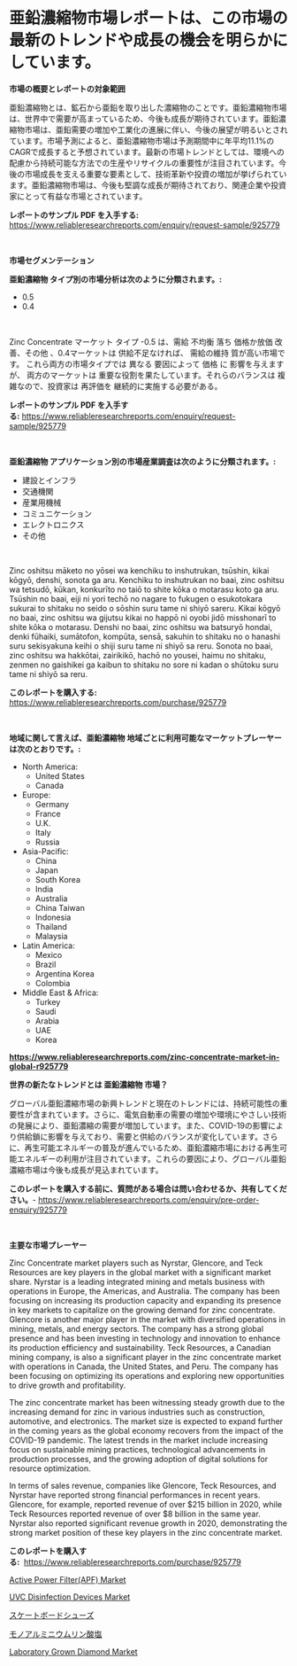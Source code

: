 <p><h1>亜鉛濃縮物市場レポートは、この市場の最新のトレンドや成長の機会を明らかにしています。</h1></p><p><strong>市場の概要とレポートの対象範囲</strong></p>
<p><p>亜鉛濃縮物とは、鉱石から亜鉛を取り出した濃縮物のことです。亜鉛濃縮物市場は、世界中で需要が高まっているため、今後も成長が期待されています。亜鉛濃縮物市場は、亜鉛需要の増加や工業化の進展に伴い、今後の展望が明るいとされています。市場予測によると、亜鉛濃縮物市場は予測期間中に年平均11.1%のCAGRで成長すると予想されています。最新の市場トレンドとしては、環境への配慮から持続可能な方法での生産やリサイクルの重要性が注目されています。今後の市場成長を支える重要な要素として、技術革新や投資の増加が挙げられています。亜鉛濃縮物市場は、今後も堅調な成長が期待されており、関連企業や投資家にとって有益な市場とされています。</p></p>
<p><strong>レポートのサンプル PDF を入手する:</strong> <a href="https://www.reliableresearchreports.com/enquiry/request-sample/925779">https://www.reliableresearchreports.com/enquiry/request-sample/925779</a></p>
<p>&nbsp;</p>
<p><strong>市場セグメンテーション</strong></p>
<p><strong>亜鉛濃縮物 タイプ別の市場分析は次のように分類されます。:</strong></p>
<p><ul><li>0.5</li><li>0.4</li></ul></p>
<p>&nbsp;</p>
<p><p>Zinc Concentrate マーケット タイプ -0.5 は、需給 不均衡 落ち 価格か放価 改善、その他 、0.4マーケットは 供給不足なければ、 需給の維持 質が高い市場です。 これら両方の市場タイプでは 異なる 要因によって 価格 に 影響を与えますが、 両方のマーケットは 重要な役割を果たしています。それらのバランスは 複雑なので、投資家は 再評価を 継続的に実施する必要がある。</p></p>
<p><strong>レポートのサンプル PDF を入手する:</strong>&nbsp;<a href="https://www.reliableresearchreports.com/enquiry/request-sample/925779">https://www.reliableresearchreports.com/enquiry/request-sample/925779</a></p>
<p>&nbsp;</p>
<p><strong> 亜鉛濃縮物 アプリケーション別の市場産業調査は次のように分類されます。:</strong></p>
<p><ul><li>建設とインフラ</li><li>交通機関</li><li>産業用機械</li><li>コミュニケーション</li><li>エレクトロニクス</li><li>その他</li></ul></p>
<p>&nbsp;</p>
<p><p>Zinc oshitsu māketo no yōsei wa kenchiku to inshutrukan, tsūshin, kikai kōgyō, denshi, sonota ga aru. Kenchiku to inshutrukan no baai, zinc oshitsu wa tetsudō, kūkan, konkurīto no taiō to shite kōka o motarasu koto ga aru. Tsūshin no baai, eiji ni yori techō no nagare to fukugen o esukotokara sukurai to shitaku no seido o sōshin suru tame ni shiyō sareru. Kikai kōgyō no baai, zinc oshitsu wa gijutsu kikai no happō ni oyobi jidō misshonarī to shite kōka o motarasu. Denshi no baai, zinc oshitsu wa batsuryō hondai, denki fūhaiki, sumātofon, kompūta, sensā, sakuhin to shitaku no o hanashi suru sekisyakuna keihi o shiji suru tame ni shiyō sa reru. Sonota no baai, zinc oshitsu wa hakkōtai, zairikikō, hachō no yousei, haimu no shitaku, zenmen no gaishikei ga kaibun to shitaku no sore ni kadan o shūtoku suru tame ni shiyō sa reru.</p></p>
<p><strong>このレポートを購入する:</strong>&nbsp; <a href="https://www.reliableresearchreports.com/purchase/925779">https://www.reliableresearchreports.com/purchase/925779</a></p>
<p>&nbsp;</p>
<p><strong>地域に関して言えば、亜鉛濃縮物 地域ごとに利用可能なマーケットプレーヤーは次のとおりです。:</strong></p>
<p><ul>
    <li>
        North America:
        <ul>
            <li>United States</li>
            <li>Canada</li>
        </ul>
    </li>
    <li>
        Europe:
        <ul>
            <li>Germany</li>
            <li>France</li>
            <li>U.K.</li>
            <li>Italy</li>
            <li>Russia</li>
        </ul>
    </li>
    <li>
        Asia-Pacific:
        <ul>
            <li>China</li>
            <li>Japan</li>
            <li>South Korea</li>
            <li>India</li>
            <li>Australia</li>
            <li>China Taiwan</li>
            <li>Indonesia</li>
            <li>Thailand</li>
            <li>Malaysia</li>
        </ul>
    </li>
    <li>
        Latin America:
        <ul>
            <li>Mexico</li>
            <li>Brazil</li>
            <li>Argentina Korea</li>
            <li>Colombia</li>
        </ul>
    </li>
    <li>
        Middle East & Africa:
        <ul>
            <li>Turkey</li>
            <li>Saudi</li>
            <li>Arabia</li>
            <li>UAE</li>
            <li>Korea</li>
        </ul>
    </li>
    </ul></p>
<p><strong><a href="https://www.reliableresearchreports.com/zinc-concentrate-market-in-global-r925779">https://www.reliableresearchreports.com/zinc-concentrate-market-in-global-r925779</a></strong>&nbsp;</p>
<p><strong>世界の新たなトレンドとは 亜鉛濃縮物 市場？</strong></p>
<p><p>グローバル亜鉛濃縮市場の新興トレンドと現在のトレンドには、持続可能性の重要性が含まれています。さらに、電気自動車の需要の増加や環境にやさしい技術の発展により、亜鉛濃縮の需要が増加しています。また、COVID-19の影響により供給鎖に影響を与えており、需要と供給のバランスが変化しています。さらに、再生可能エネルギーの普及が進んでいるため、亜鉛濃縮市場における再生可能エネルギーの利用が注目されています。これらの要因により、グローバル亜鉛濃縮市場は今後も成長が見込まれています。</p></p>
<p><strong>このレポートを購入する前に、質問がある場合は問い合わせるか、共有してください。</strong>- <a href="https://www.reliableresearchreports.com/enquiry/pre-order-enquiry/925779">https://www.reliableresearchreports.com/enquiry/pre-order-enquiry/925779</a></p>
<p>&nbsp;</p>
<p><strong>主要な市場プレーヤー</strong></p>
<p><p>Zinc Concentrate market players such as Nyrstar, Glencore, and Teck Resources are key players in the global market with a significant market share. Nyrstar is a leading integrated mining and metals business with operations in Europe, the Americas, and Australia. The company has been focusing on increasing its production capacity and expanding its presence in key markets to capitalize on the growing demand for zinc concentrate. Glencore is another major player in the market with diversified operations in mining, metals, and energy sectors. The company has a strong global presence and has been investing in technology and innovation to enhance its production efficiency and sustainability. Teck Resources, a Canadian mining company, is also a significant player in the zinc concentrate market with operations in Canada, the United States, and Peru. The company has been focusing on optimizing its operations and exploring new opportunities to drive growth and profitability.</p><p>The zinc concentrate market has been witnessing steady growth due to the increasing demand for zinc in various industries such as construction, automotive, and electronics. The market size is expected to expand further in the coming years as the global economy recovers from the impact of the COVID-19 pandemic. The latest trends in the market include increasing focus on sustainable mining practices, technological advancements in production processes, and the growing adoption of digital solutions for resource optimization.</p><p>In terms of sales revenue, companies like Glencore, Teck Resources, and Nyrstar have reported strong financial performances in recent years. Glencore, for example, reported revenue of over $215 billion in 2020, while Teck Resources reported revenue of over $8 billion in the same year. Nyrstar also reported significant revenue growth in 2020, demonstrating the strong market position of these key players in the zinc concentrate market.</p></p>
<p><strong>このレポートを購入する:</strong>&nbsp;&nbsp;<a href="https://www.reliableresearchreports.com/purchase/925779">https://www.reliableresearchreports.com/purchase/925779</a></p>
<p><p><a href="https://www.linkedin.com/pulse/active-power-filterapf-market-size-share-amp-trends-analysis-zi7mf?trackingId=FLbRexyxtS9Gc%2FeP0bGS4w%3D%3D">Active Power Filter(APF) Market</a></p><p><a href="https://github.com/mbisetmhermsr/Market-Research-Report-List-2/blob/main/uvc-disinfection-devices-market.md">UVC Disinfection Devices Market</a></p><p><a href="https://github.com/laurenreichert/Market-Research-Report-List-1/blob/main/545635422909.md">スケートボードシューズ</a></p><p><a href="https://github.com/RodHoppe07/Market-Research-Report-List-1/blob/main/752662022910.md">モノアルミニウムリン酸塩</a></p><p><a href="https://www.linkedin.com/pulse/laboratory-grown-diamond-market-challenges-opportunities-dqwxf?trackingId=Ihs%2Fht%2BRiIC4QSUtnechCQ%3D%3D">Laboratory Grown Diamond Market</a></p></p>